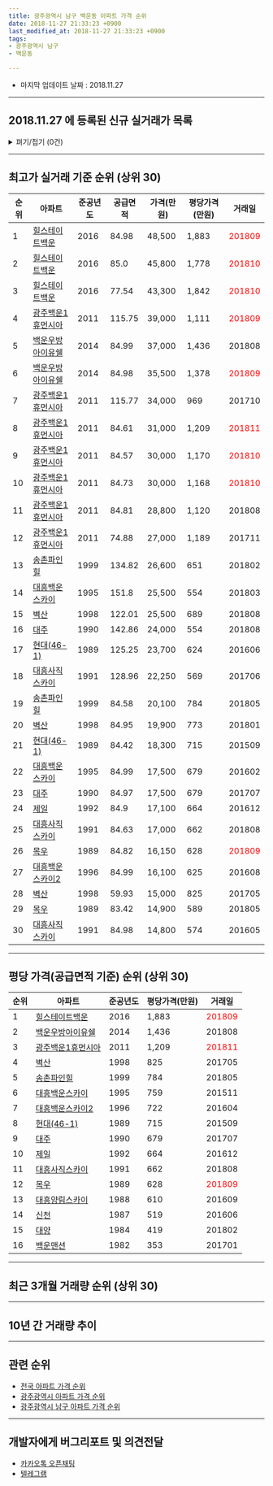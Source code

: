 ```yaml
---
title: 광주광역시 남구 백운동 아파트 가격 순위
date: 2018-11-27 21:33:23 +0900
last_modified_at: 2018-11-27 21:33:23 +0900
tags:
- 광주광역시 남구
- 백운동

---
```


* 마지막 업데이트 날짜 : 2018.11.27

---

## 2018.11.27 에 등록된 신규 실거래가 목록

<details>
<summary>펴기/접기 (0건)</summary>
<div markdown="1">

|아파트|준공년도|공급면적|가격(만원)|평당가격(만원)|거래일|
|---|---|---|---|---|---|
|없음||||||


</div>
</details>

---

## 최고가 실거래 기준 순위 (상위 30)


|순위|아파트|준공년도|공급면적|가격(만원)|평당가격(만원)|거래일|
|---|---|---|---|---|---|---|
|1|[힐스테이트백운](https://search.naver.com/search.naver?query=%EA%B4%91%EC%A3%BC%EA%B4%91%EC%97%AD%EC%8B%9C+%EB%82%A8%EA%B5%AC+%EB%B0%B1%EC%9A%B4%EB%8F%99+%ED%9E%90%EC%8A%A4%ED%85%8C%EC%9D%B4%ED%8A%B8%EB%B0%B1%EC%9A%B4)|2016|84.98|48,500|1,883|<span style="color:red">201809</span>|
|2|[힐스테이트백운](https://search.naver.com/search.naver?query=%EA%B4%91%EC%A3%BC%EA%B4%91%EC%97%AD%EC%8B%9C+%EB%82%A8%EA%B5%AC+%EB%B0%B1%EC%9A%B4%EB%8F%99+%ED%9E%90%EC%8A%A4%ED%85%8C%EC%9D%B4%ED%8A%B8%EB%B0%B1%EC%9A%B4)|2016|85.0|45,800|1,778|<span style="color:red">201810</span>|
|3|[힐스테이트백운](https://search.naver.com/search.naver?query=%EA%B4%91%EC%A3%BC%EA%B4%91%EC%97%AD%EC%8B%9C+%EB%82%A8%EA%B5%AC+%EB%B0%B1%EC%9A%B4%EB%8F%99+%ED%9E%90%EC%8A%A4%ED%85%8C%EC%9D%B4%ED%8A%B8%EB%B0%B1%EC%9A%B4)|2016|77.54|43,300|1,842|<span style="color:red">201810</span>|
|4|[광주백운1휴먼시아](https://search.naver.com/search.naver?query=%EA%B4%91%EC%A3%BC%EA%B4%91%EC%97%AD%EC%8B%9C+%EB%82%A8%EA%B5%AC+%EB%B0%B1%EC%9A%B4%EB%8F%99+%EA%B4%91%EC%A3%BC%EB%B0%B1%EC%9A%B41%ED%9C%B4%EB%A8%BC%EC%8B%9C%EC%95%84)|2011|115.75|39,000|1,111|<span style="color:red">201809</span>|
|5|[백운우방아이유쉘](https://search.naver.com/search.naver?query=%EA%B4%91%EC%A3%BC%EA%B4%91%EC%97%AD%EC%8B%9C+%EB%82%A8%EA%B5%AC+%EB%B0%B1%EC%9A%B4%EB%8F%99+%EB%B0%B1%EC%9A%B4%EC%9A%B0%EB%B0%A9%EC%95%84%EC%9D%B4%EC%9C%A0%EC%89%98)|2014|84.99|37,000|1,436|201808|
|6|[백운우방아이유쉘](https://search.naver.com/search.naver?query=%EA%B4%91%EC%A3%BC%EA%B4%91%EC%97%AD%EC%8B%9C+%EB%82%A8%EA%B5%AC+%EB%B0%B1%EC%9A%B4%EB%8F%99+%EB%B0%B1%EC%9A%B4%EC%9A%B0%EB%B0%A9%EC%95%84%EC%9D%B4%EC%9C%A0%EC%89%98)|2014|84.98|35,500|1,378|<span style="color:red">201809</span>|
|7|[광주백운1휴먼시아](https://search.naver.com/search.naver?query=%EA%B4%91%EC%A3%BC%EA%B4%91%EC%97%AD%EC%8B%9C+%EB%82%A8%EA%B5%AC+%EB%B0%B1%EC%9A%B4%EB%8F%99+%EA%B4%91%EC%A3%BC%EB%B0%B1%EC%9A%B41%ED%9C%B4%EB%A8%BC%EC%8B%9C%EC%95%84)|2011|115.77|34,000|969|201710|
|8|[광주백운1휴먼시아](https://search.naver.com/search.naver?query=%EA%B4%91%EC%A3%BC%EA%B4%91%EC%97%AD%EC%8B%9C+%EB%82%A8%EA%B5%AC+%EB%B0%B1%EC%9A%B4%EB%8F%99+%EA%B4%91%EC%A3%BC%EB%B0%B1%EC%9A%B41%ED%9C%B4%EB%A8%BC%EC%8B%9C%EC%95%84)|2011|84.61|31,000|1,209|<span style="color:red">201811</span>|
|9|[광주백운1휴먼시아](https://search.naver.com/search.naver?query=%EA%B4%91%EC%A3%BC%EA%B4%91%EC%97%AD%EC%8B%9C+%EB%82%A8%EA%B5%AC+%EB%B0%B1%EC%9A%B4%EB%8F%99+%EA%B4%91%EC%A3%BC%EB%B0%B1%EC%9A%B41%ED%9C%B4%EB%A8%BC%EC%8B%9C%EC%95%84)|2011|84.57|30,000|1,170|<span style="color:red">201810</span>|
|10|[광주백운1휴먼시아](https://search.naver.com/search.naver?query=%EA%B4%91%EC%A3%BC%EA%B4%91%EC%97%AD%EC%8B%9C+%EB%82%A8%EA%B5%AC+%EB%B0%B1%EC%9A%B4%EB%8F%99+%EA%B4%91%EC%A3%BC%EB%B0%B1%EC%9A%B41%ED%9C%B4%EB%A8%BC%EC%8B%9C%EC%95%84)|2011|84.73|30,000|1,168|<span style="color:red">201810</span>|
|11|[광주백운1휴먼시아](https://search.naver.com/search.naver?query=%EA%B4%91%EC%A3%BC%EA%B4%91%EC%97%AD%EC%8B%9C+%EB%82%A8%EA%B5%AC+%EB%B0%B1%EC%9A%B4%EB%8F%99+%EA%B4%91%EC%A3%BC%EB%B0%B1%EC%9A%B41%ED%9C%B4%EB%A8%BC%EC%8B%9C%EC%95%84)|2011|84.81|28,800|1,120|201808|
|12|[광주백운1휴먼시아](https://search.naver.com/search.naver?query=%EA%B4%91%EC%A3%BC%EA%B4%91%EC%97%AD%EC%8B%9C+%EB%82%A8%EA%B5%AC+%EB%B0%B1%EC%9A%B4%EB%8F%99+%EA%B4%91%EC%A3%BC%EB%B0%B1%EC%9A%B41%ED%9C%B4%EB%A8%BC%EC%8B%9C%EC%95%84)|2011|74.88|27,000|1,189|201711|
|13|[송촌파인힐](https://search.naver.com/search.naver?query=%EA%B4%91%EC%A3%BC%EA%B4%91%EC%97%AD%EC%8B%9C+%EB%82%A8%EA%B5%AC+%EB%B0%B1%EC%9A%B4%EB%8F%99+%EC%86%A1%EC%B4%8C%ED%8C%8C%EC%9D%B8%ED%9E%90)|1999|134.82|26,600|651|201802|
|14|[대흥백운스카이](https://search.naver.com/search.naver?query=%EA%B4%91%EC%A3%BC%EA%B4%91%EC%97%AD%EC%8B%9C+%EB%82%A8%EA%B5%AC+%EB%B0%B1%EC%9A%B4%EB%8F%99+%EB%8C%80%ED%9D%A5%EB%B0%B1%EC%9A%B4%EC%8A%A4%EC%B9%B4%EC%9D%B4)|1995|151.8|25,500|554|201803|
|15|[벽산](https://search.naver.com/search.naver?query=%EA%B4%91%EC%A3%BC%EA%B4%91%EC%97%AD%EC%8B%9C+%EB%82%A8%EA%B5%AC+%EB%B0%B1%EC%9A%B4%EB%8F%99+%EB%B2%BD%EC%82%B0)|1998|122.01|25,500|689|201808|
|16|[대주](https://search.naver.com/search.naver?query=%EA%B4%91%EC%A3%BC%EA%B4%91%EC%97%AD%EC%8B%9C+%EB%82%A8%EA%B5%AC+%EB%B0%B1%EC%9A%B4%EB%8F%99+%EB%8C%80%EC%A3%BC)|1990|142.86|24,000|554|201808|
|17|[현대(46-1)](https://search.naver.com/search.naver?query=%EA%B4%91%EC%A3%BC%EA%B4%91%EC%97%AD%EC%8B%9C+%EB%82%A8%EA%B5%AC+%EB%B0%B1%EC%9A%B4%EB%8F%99+%ED%98%84%EB%8C%80%2846-1%29)|1989|125.25|23,700|624|201606|
|18|[대흥사직스카이](https://search.naver.com/search.naver?query=%EA%B4%91%EC%A3%BC%EA%B4%91%EC%97%AD%EC%8B%9C+%EB%82%A8%EA%B5%AC+%EB%B0%B1%EC%9A%B4%EB%8F%99+%EB%8C%80%ED%9D%A5%EC%82%AC%EC%A7%81%EC%8A%A4%EC%B9%B4%EC%9D%B4)|1991|128.96|22,250|569|201706|
|19|[송촌파인힐](https://search.naver.com/search.naver?query=%EA%B4%91%EC%A3%BC%EA%B4%91%EC%97%AD%EC%8B%9C+%EB%82%A8%EA%B5%AC+%EB%B0%B1%EC%9A%B4%EB%8F%99+%EC%86%A1%EC%B4%8C%ED%8C%8C%EC%9D%B8%ED%9E%90)|1999|84.58|20,100|784|201805|
|20|[벽산](https://search.naver.com/search.naver?query=%EA%B4%91%EC%A3%BC%EA%B4%91%EC%97%AD%EC%8B%9C+%EB%82%A8%EA%B5%AC+%EB%B0%B1%EC%9A%B4%EB%8F%99+%EB%B2%BD%EC%82%B0)|1998|84.95|19,900|773|201801|
|21|[현대(46-1)](https://search.naver.com/search.naver?query=%EA%B4%91%EC%A3%BC%EA%B4%91%EC%97%AD%EC%8B%9C+%EB%82%A8%EA%B5%AC+%EB%B0%B1%EC%9A%B4%EB%8F%99+%ED%98%84%EB%8C%80%2846-1%29)|1989|84.42|18,300|715|201509|
|22|[대흥백운스카이](https://search.naver.com/search.naver?query=%EA%B4%91%EC%A3%BC%EA%B4%91%EC%97%AD%EC%8B%9C+%EB%82%A8%EA%B5%AC+%EB%B0%B1%EC%9A%B4%EB%8F%99+%EB%8C%80%ED%9D%A5%EB%B0%B1%EC%9A%B4%EC%8A%A4%EC%B9%B4%EC%9D%B4)|1995|84.99|17,500|679|201602|
|23|[대주](https://search.naver.com/search.naver?query=%EA%B4%91%EC%A3%BC%EA%B4%91%EC%97%AD%EC%8B%9C+%EB%82%A8%EA%B5%AC+%EB%B0%B1%EC%9A%B4%EB%8F%99+%EB%8C%80%EC%A3%BC)|1990|84.97|17,500|679|201707|
|24|[제일](https://search.naver.com/search.naver?query=%EA%B4%91%EC%A3%BC%EA%B4%91%EC%97%AD%EC%8B%9C+%EB%82%A8%EA%B5%AC+%EB%B0%B1%EC%9A%B4%EB%8F%99+%EC%A0%9C%EC%9D%BC)|1992|84.9|17,100|664|201612|
|25|[대흥사직스카이](https://search.naver.com/search.naver?query=%EA%B4%91%EC%A3%BC%EA%B4%91%EC%97%AD%EC%8B%9C+%EB%82%A8%EA%B5%AC+%EB%B0%B1%EC%9A%B4%EB%8F%99+%EB%8C%80%ED%9D%A5%EC%82%AC%EC%A7%81%EC%8A%A4%EC%B9%B4%EC%9D%B4)|1991|84.63|17,000|662|201808|
|26|[목우](https://search.naver.com/search.naver?query=%EA%B4%91%EC%A3%BC%EA%B4%91%EC%97%AD%EC%8B%9C+%EB%82%A8%EA%B5%AC+%EB%B0%B1%EC%9A%B4%EB%8F%99+%EB%AA%A9%EC%9A%B0)|1989|84.82|16,150|628|<span style="color:red">201809</span>|
|27|[대흥백운스카이2](https://search.naver.com/search.naver?query=%EA%B4%91%EC%A3%BC%EA%B4%91%EC%97%AD%EC%8B%9C+%EB%82%A8%EA%B5%AC+%EB%B0%B1%EC%9A%B4%EB%8F%99+%EB%8C%80%ED%9D%A5%EB%B0%B1%EC%9A%B4%EC%8A%A4%EC%B9%B4%EC%9D%B42)|1996|84.99|16,100|625|201608|
|28|[벽산](https://search.naver.com/search.naver?query=%EA%B4%91%EC%A3%BC%EA%B4%91%EC%97%AD%EC%8B%9C+%EB%82%A8%EA%B5%AC+%EB%B0%B1%EC%9A%B4%EB%8F%99+%EB%B2%BD%EC%82%B0)|1998|59.93|15,000|825|201705|
|29|[목우](https://search.naver.com/search.naver?query=%EA%B4%91%EC%A3%BC%EA%B4%91%EC%97%AD%EC%8B%9C+%EB%82%A8%EA%B5%AC+%EB%B0%B1%EC%9A%B4%EB%8F%99+%EB%AA%A9%EC%9A%B0)|1989|83.42|14,900|589|201805|
|30|[대흥사직스카이](https://search.naver.com/search.naver?query=%EA%B4%91%EC%A3%BC%EA%B4%91%EC%97%AD%EC%8B%9C+%EB%82%A8%EA%B5%AC+%EB%B0%B1%EC%9A%B4%EB%8F%99+%EB%8C%80%ED%9D%A5%EC%82%AC%EC%A7%81%EC%8A%A4%EC%B9%B4%EC%9D%B4)|1991|84.98|14,800|574|201605|


---

## 평당 가격(공급면적 기준) 순위 (상위 30)


|순위|아파트|준공년도|평당가격(만원)|거래일|
|---|---|---|---|---|
|1|[힐스테이트백운](https://search.naver.com/search.naver?query=%EA%B4%91%EC%A3%BC%EA%B4%91%EC%97%AD%EC%8B%9C+%EB%82%A8%EA%B5%AC+%EB%B0%B1%EC%9A%B4%EB%8F%99+%ED%9E%90%EC%8A%A4%ED%85%8C%EC%9D%B4%ED%8A%B8%EB%B0%B1%EC%9A%B4)|2016|1,883|<span style="color:red">201809</span>|
|2|[백운우방아이유쉘](https://search.naver.com/search.naver?query=%EA%B4%91%EC%A3%BC%EA%B4%91%EC%97%AD%EC%8B%9C+%EB%82%A8%EA%B5%AC+%EB%B0%B1%EC%9A%B4%EB%8F%99+%EB%B0%B1%EC%9A%B4%EC%9A%B0%EB%B0%A9%EC%95%84%EC%9D%B4%EC%9C%A0%EC%89%98)|2014|1,436|201808|
|3|[광주백운1휴먼시아](https://search.naver.com/search.naver?query=%EA%B4%91%EC%A3%BC%EA%B4%91%EC%97%AD%EC%8B%9C+%EB%82%A8%EA%B5%AC+%EB%B0%B1%EC%9A%B4%EB%8F%99+%EA%B4%91%EC%A3%BC%EB%B0%B1%EC%9A%B41%ED%9C%B4%EB%A8%BC%EC%8B%9C%EC%95%84)|2011|1,209|<span style="color:red">201811</span>|
|4|[벽산](https://search.naver.com/search.naver?query=%EA%B4%91%EC%A3%BC%EA%B4%91%EC%97%AD%EC%8B%9C+%EB%82%A8%EA%B5%AC+%EB%B0%B1%EC%9A%B4%EB%8F%99+%EB%B2%BD%EC%82%B0)|1998|825|201705|
|5|[송촌파인힐](https://search.naver.com/search.naver?query=%EA%B4%91%EC%A3%BC%EA%B4%91%EC%97%AD%EC%8B%9C+%EB%82%A8%EA%B5%AC+%EB%B0%B1%EC%9A%B4%EB%8F%99+%EC%86%A1%EC%B4%8C%ED%8C%8C%EC%9D%B8%ED%9E%90)|1999|784|201805|
|6|[대흥백운스카이](https://search.naver.com/search.naver?query=%EA%B4%91%EC%A3%BC%EA%B4%91%EC%97%AD%EC%8B%9C+%EB%82%A8%EA%B5%AC+%EB%B0%B1%EC%9A%B4%EB%8F%99+%EB%8C%80%ED%9D%A5%EB%B0%B1%EC%9A%B4%EC%8A%A4%EC%B9%B4%EC%9D%B4)|1995|759|201511|
|7|[대흥백운스카이2](https://search.naver.com/search.naver?query=%EA%B4%91%EC%A3%BC%EA%B4%91%EC%97%AD%EC%8B%9C+%EB%82%A8%EA%B5%AC+%EB%B0%B1%EC%9A%B4%EB%8F%99+%EB%8C%80%ED%9D%A5%EB%B0%B1%EC%9A%B4%EC%8A%A4%EC%B9%B4%EC%9D%B42)|1996|722|201604|
|8|[현대(46-1)](https://search.naver.com/search.naver?query=%EA%B4%91%EC%A3%BC%EA%B4%91%EC%97%AD%EC%8B%9C+%EB%82%A8%EA%B5%AC+%EB%B0%B1%EC%9A%B4%EB%8F%99+%ED%98%84%EB%8C%80%2846-1%29)|1989|715|201509|
|9|[대주](https://search.naver.com/search.naver?query=%EA%B4%91%EC%A3%BC%EA%B4%91%EC%97%AD%EC%8B%9C+%EB%82%A8%EA%B5%AC+%EB%B0%B1%EC%9A%B4%EB%8F%99+%EB%8C%80%EC%A3%BC)|1990|679|201707|
|10|[제일](https://search.naver.com/search.naver?query=%EA%B4%91%EC%A3%BC%EA%B4%91%EC%97%AD%EC%8B%9C+%EB%82%A8%EA%B5%AC+%EB%B0%B1%EC%9A%B4%EB%8F%99+%EC%A0%9C%EC%9D%BC)|1992|664|201612|
|11|[대흥사직스카이](https://search.naver.com/search.naver?query=%EA%B4%91%EC%A3%BC%EA%B4%91%EC%97%AD%EC%8B%9C+%EB%82%A8%EA%B5%AC+%EB%B0%B1%EC%9A%B4%EB%8F%99+%EB%8C%80%ED%9D%A5%EC%82%AC%EC%A7%81%EC%8A%A4%EC%B9%B4%EC%9D%B4)|1991|662|201808|
|12|[목우](https://search.naver.com/search.naver?query=%EA%B4%91%EC%A3%BC%EA%B4%91%EC%97%AD%EC%8B%9C+%EB%82%A8%EA%B5%AC+%EB%B0%B1%EC%9A%B4%EB%8F%99+%EB%AA%A9%EC%9A%B0)|1989|628|<span style="color:red">201809</span>|
|13|[대흥양림스카이](https://search.naver.com/search.naver?query=%EA%B4%91%EC%A3%BC%EA%B4%91%EC%97%AD%EC%8B%9C+%EB%82%A8%EA%B5%AC+%EB%B0%B1%EC%9A%B4%EB%8F%99+%EB%8C%80%ED%9D%A5%EC%96%91%EB%A6%BC%EC%8A%A4%EC%B9%B4%EC%9D%B4)|1988|610|201609|
|14|[신천](https://search.naver.com/search.naver?query=%EA%B4%91%EC%A3%BC%EA%B4%91%EC%97%AD%EC%8B%9C+%EB%82%A8%EA%B5%AC+%EB%B0%B1%EC%9A%B4%EB%8F%99+%EC%8B%A0%EC%B2%9C)|1987|519|201606|
|15|[대양](https://search.naver.com/search.naver?query=%EA%B4%91%EC%A3%BC%EA%B4%91%EC%97%AD%EC%8B%9C+%EB%82%A8%EA%B5%AC+%EB%B0%B1%EC%9A%B4%EB%8F%99+%EB%8C%80%EC%96%91)|1984|419|201802|
|16|[백운맨션](https://search.naver.com/search.naver?query=%EA%B4%91%EC%A3%BC%EA%B4%91%EC%97%AD%EC%8B%9C+%EB%82%A8%EA%B5%AC+%EB%B0%B1%EC%9A%B4%EB%8F%99+%EB%B0%B1%EC%9A%B4%EB%A7%A8%EC%85%98)|1982|353|201701|


---

## 최근 3개월 거래량 순위 (상위 30)


<div style="width:100%;">
    <canvas id="deal_count_ranking" height="182"></canvas>
</div>


<script>
new Chart(document.getElementById("deal_count_ranking"), {
    type: 'horizontalBar',
    data: {
        labels: ['광주백운1휴먼시아', '힐스테이트백운', '대흥백운스카이', '백운우방아이유쉘', '대흥백운스카이2', '신천', '목우', '대흥양림스카이', '대주', '벽산', '현대(46-1)', '제일', '대흥사직스카이', '백운맨션'],
        datasets: [{
            label: '실거래 수',
            data: [19, 11, 6, 4, 3, 3, 3, 3, 2, 1, 1, 1, 1, 1],
            borderColor: "rgba(255, 0, 128, 1)",
            backgroundColor: "rgba(255, 0, 128, 0.5)",
            fill: false,
        }]
    },
    options: {
        responsive: true,
        title: {
            display: true,
            text: '최근 3개월 거래량 순위'
        },
        tooltips: {
            mode: 'index',
            intersect: false,
            callbacks: {
                title: function(tooltipItems, data) {
                    return "실거래 수:";
                },
                label: function(tooltipItem, data) {
                    return data.labels[tooltipItem.index] + ": " + tooltipItem.xLabel;
                }
            }
        },
        hover: {
            mode: 'nearest',
            intersect: true
        },
        scales: {
            xAxes: [{
                display: true,
                scaleLabel: {
                    display: true,
                    labelString: '실거래 수'
                },
                ticks: {
                    suggestedMin: 0,
                }
            }],
            yAxes: [{
                display: true,
                ticks: {
                    autoSkip: false,
                    callback: function(value, index, values) {
                        if (value.length > 10)
                            return value.substr(0, 8) + "...";
                        else
                            return value;
                    }
                },
                scaleLabel: {
                    display: false,
                }
            }]
        }
    }
});

</script>


---

## 10년 간 거래량 추이


<div style="width:100%;">
    <canvas id="deal_progress" height="300"></canvas>
</div>

<script>
new Chart(document.getElementById("deal_progress"), {
    type: 'line',
    data: {
        labels: ['200811','200812','200901','200902','200903','200904','200905','200906','200907','200908','200909','200910','200911','200912','201001','201002','201003','201004','201005','201006','201007','201008','201009','201010','201011','201012','201101','201102','201103','201104','201105','201106','201107','201108','201109','201110','201111','201112','201201','201202','201203','201204','201205','201206','201207','201208','201209','201210','201211','201212','201301','201302','201303','201304','201305','201306','201307','201308','201309','201310','201311','201312','201401','201402','201403','201404','201405','201406','201407','201408','201409','201410','201411','201412','201501','201502','201503','201504','201505','201506','201507','201508','201509','201510','201511','201512','201601','201602','201603','201604','201605','201606','201607','201608','201609','201610','201611','201612','201701','201702','201703','201704','201705','201706','201707','201708','201709','201710','201711','201712','201801','201802','201803','201804','201805','201806','201807','201808','201809','201810','201811'],
        datasets: [{
            label: '실거래 수',
            pointRadius: 1,
            data: [3, 3, 4, 6, 12, 13, 8, 9, 5, 13, 15, 14, 11, 11, 16, 16, 19, 11, 14, 4, 7, 12, 8, 18, 15, 13, 18, 14, 12, 16, 14, 9, 11, 10, 20, 14, 10, 12, 8, 15, 13, 18, 13, 10, 6, 6, 14, 12, 6, 11, 10, 9, 10, 5, 19, 9, 4, 2, 14, 12, 10, 12, 18, 18, 26, 17, 15, 23, 12, 10, 13, 9, 19, 8, 13, 14, 20, 8, 14, 11, 8, 6, 9, 8, 12, 8, 6, 9, 10, 12, 17, 17, 8, 13, 32, 41, 29, 38, 30, 30, 10, 9, 33, 18, 28, 19, 24, 19, 15, 20, 15, 29, 27, 13, 24, 15, 19, 30, 36, 21, 2],
            borderColor: "rgba(255, 201, 14, 1)",
            backgroundColor: "rgba(255, 201, 14, 0.5)",
            fill: true,
        }]
    },
    options: {
        responsive: true,
        title: {
            display: true,
            text: '10년간 거래량 추이'
        },
        tooltips: {
            mode: 'index',
            intersect: false,
        },
        hover: {
            mode: 'nearest',
            intersect: true
        },
        scales: {
            xAxes: [{
                display: true,
                scaleLabel: {
                    display: true,
                    labelString: '년/월'
                }
            }],
            yAxes: [{
                display: true,
                ticks: {
                    suggestedMin: 0,
                },
                scaleLabel: {
                    display: true,
                    labelString: '실거래 수'
                }
            }]
        }
    }
});

</script>


---

## 관련 순위

- [전국 아파트 가격 순위](https://inasie.github.io/apt-ranking/전국)
- [광주광역시 아파트 가격 순위](https://inasie.github.io/apt-ranking/광주광역시)
- [광주광역시 남구 아파트 가격 순위](https://inasie.github.io/apt-ranking/광주광역시-남구)


---

## 개발자에게 버그리포트 및 의견전달

- [카카오톡 오픈채팅](https://open.kakao.com/o/gLJUAP4)
- [텔레그램](https://t.me/inasie)

